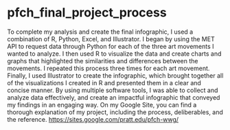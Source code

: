 # pfch_final_project_process
To complete my analysis and create the final infographic, I used a combination of R, Python, Excel, and Illustrator. I began by using the MET API to request data through Python for each of the three art movements I wanted to analyze. I then used R to visualize the data and create charts and graphs that highlighted the similarities and differences between the movements. I repeated this process three times for each art movement. Finally, I used Illustrator to create the infographic, which brought together all of the visualizations I created in R and presented them in a clear and concise manner. By using multiple software tools, I was able to collect and analyze data effectively, and create an impactful infographic that conveyed my findings in an engaging way.
On my Google Site, you can find a thorough explanation of my project, including the process, deliberables, and the reference.
https://sites.google.com/pratt.edu/pfch-wwg/
